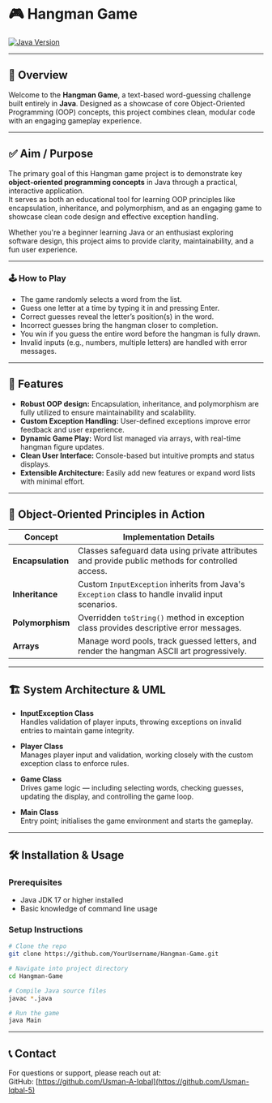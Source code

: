 # 🎮 Hangman Game

[![Java Version](https://img.shields.io/badge/Java-17+-blue.svg)](https://www.oracle.com/java/technologies/javase-jdk17-downloads.html)

---

## 🎨 Overview

Welcome to the **Hangman Game**, a text-based word-guessing challenge built entirely in **Java**. Designed as a showcase of core Object-Oriented Programming (OOP) concepts, this project combines clean, modular code with an engaging gameplay experience.

---

## ✅  Aim / Purpose

The primary goal of this Hangman game project is to demonstrate key **object-oriented programming concepts** in Java through a practical, interactive application.  
It serves as both an educational tool for learning OOP principles like encapsulation, inheritance, and polymorphism, and as an engaging game to showcase clean code design and effective exception handling.  

Whether you're a beginner learning Java or an enthusiast exploring software design, this project aims to provide clarity, maintainability, and a fun user experience.

---


### 🕹️ How to Play

- The game randomly selects a word from the list.  
- Guess one letter at a time by typing it in and pressing Enter.  
- Correct guesses reveal the letter’s position(s) in the word.  
- Incorrect guesses bring the hangman closer to completion.  
- You win if you guess the entire word before the hangman is fully drawn.  
- Invalid inputs (e.g., numbers, multiple letters) are handled with error messages.

---

## 🚀 Features

- **Robust OOP design:** Encapsulation, inheritance, and polymorphism are fully utilized to ensure maintainability and scalability.  
- **Custom Exception Handling:** User-defined exceptions improve error feedback and user experience.  
- **Dynamic Game Play:** Word list managed via arrays, with real-time hangman figure updates.  
- **Clean User Interface:** Console-based but intuitive prompts and status displays.  
- **Extensible Architecture:** Easily add new features or expand word lists with minimal effort.

---

## 🧩 Object-Oriented Principles in Action

| Concept          | Implementation Details                                                                                  |
|------------------|--------------------------------------------------------------------------------------------------------|
| **Encapsulation**| Classes safeguard data using private attributes and provide public methods for controlled access.      |
| **Inheritance**  | Custom `InputException` inherits from Java's `Exception` class to handle invalid input scenarios.      |
| **Polymorphism** | Overridden `toString()` method in exception class provides descriptive error messages.                  |
| **Arrays**       | Manage word pools, track guessed letters, and render the hangman ASCII art progressively.               |

---

## 🏗️ System Architecture & UML

- **InputException Class**  
  Handles validation of player inputs, throwing exceptions on invalid entries to maintain game integrity.

- **Player Class**  
  Manages player input and validation, working closely with the custom exception class to enforce rules.

- **Game Class**  
  Drives game logic — including selecting words, checking guesses, updating the display, and controlling the game loop.

- **Main Class**  
  Entry point; initialises the game environment and starts the gameplay.

---

## 🛠️ Installation & Usage

### Prerequisites

- Java JDK 17 or higher installed  
- Basic knowledge of command line usage

### Setup Instructions

```bash
# Clone the repo
git clone https://github.com/YourUsername/Hangman-Game.git

# Navigate into project directory
cd Hangman-Game

# Compile Java source files
javac *.java

# Run the game
java Main
```
---

## 📞 Contact

For questions or support, please reach out at:  
GitHub: [https://github.com/Usman-A-Iqbal](https://github.com/Usman-Iqbal-5)
